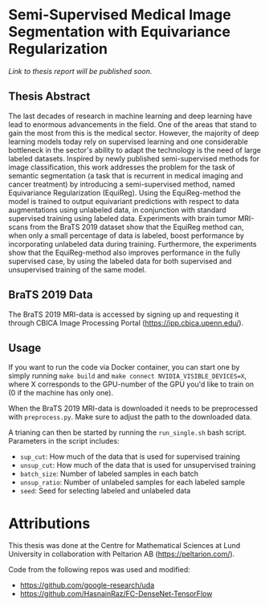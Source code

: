 # Semi-Supervised Medical Image Segmentation with Equivariance Regularization
*Link to thesis report will be published soon.*

## Thesis Abstract
The last decades of research in machine learning and deep learning have lead to enormous advancements in the field. One of the areas that stand to gain the most from this is the medical sector. However, the majority of deep learning models today rely on supervised learning and one considerable bottleneck in the sector's ability to adapt the technology is the need of large labeled datasets. Inspired by newly published semi-supervised methods for image classification, this work addresses the problem for the task of semantic segmentation (a task that is recurrent in medical imaging and cancer treatment) by introducing a semi-supervised method, named Equivariance Regularization (EquiReg). Using the EquiReg-method the model is trained to output equivariant predictions with respect to data augmentations using unlabeled data, in conjunction with standard supervised training using labeled data. Experiments with brain tumor MRI-scans from the BraTS 2019 dataset show that the EquiReg method can, when only a small percentage of data is labeled, boost performance by incorporating unlabeled data during training. Furthermore, the experiments show that the EquiReg-method also improves performance in the fully supervised case, by using the labeled data for both supervised and unsupervised training of the same model.

## BraTS 2019 Data
The BraTS 2019 MRI-data is accessed by signing up and requesting it through CBICA Image Processing Portal (https://ipp.cbica.upenn.edu/).

## Usage
If you want to run the code via Docker container, you can start one by simply running `make build` and `make connect NVIDIA_VISIBLE_DEVICES=X`, where X corresponds to the GPU-number of the GPU you'd like to train on (0 if the machine has only one).

When the BraTS 2019 MRI-data is downloaded it needs to be preprocessed with `preprocess.py`. Make sure to adjust the path to the downloaded data. 

A trianing can then be started by running the `run_single.sh` bash script. Parameters in the script includes:

* `sup_cut`: How much of the data that is used for supervised training
* `unsup_cut`: How much of the data that is used for unsupervised training
* `batch_size`: Number of labeled samples in each batch
* `unsup_ratio`: Number of unlabeled samples for each labeled sample
* `seed`: Seed for selecting labeled and unlabeled data

# Attributions
This thesis was done at the Centre for Mathematical Sciences at Lund University in collaboration with Peltarion AB (https://peltarion.com/).

Code from the following repos was used and modified:

* https://github.com/google-research/uda
* https://github.com/HasnainRaz/FC-DenseNet-TensorFlow
